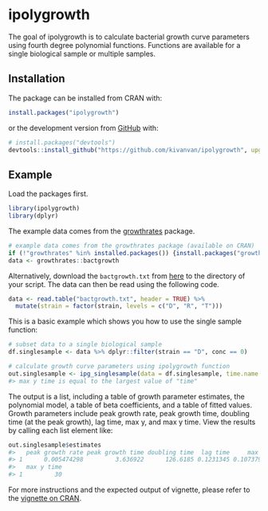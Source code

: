 
<!-- README.md is generated from README.Rmd. Please edit that file -->

# ipolygrowth

<!-- badges: start -->
<!-- badges: end -->

The goal of ipolygrowth is to calculate bacterial growth curve
parameters using fourth degree polynomial functions. Functions are
available for a single biological sample or multiple samples.

## Installation

The package can be installed from CRAN with:

``` r
install.packages("ipolygrowth")
```

or the development version from [GitHub](https://github.com/) with:

``` r
# install.packages("devtools")
devtools::install_github("https://github.com/kivanvan/ipolygrowth", upgrade = F, quiet = T)
```

## Example

Load the packages first.

``` r
library(ipolygrowth)
library(dplyr)
```

The example data comes from the
[growthrates](https://CRAN.R-project.org/package=growthrates) package.

``` r
# example data comes from the growthrates package (available on CRAN)
if (!"growthrates" %in% installed.packages()) {install.packages("growthrates")}
data <- growthrates::bactgrowth
```

Alternatively, download the `bactgrowth.txt` from
[here](https://github.com/tpetzoldt/growthrates/tree/master/data) to the
directory of your script. The data can then be read using the following
code.

``` r
data <- read.table("bactgrowth.txt", header = TRUE) %>%
  mutate(strain = factor(strain, levels = c("D", "R", "T")))
```

This is a basic example which shows you how to use the single sample
function:

``` r
# subset data to a single biological sample
df.singlesample <- data %>% dplyr::filter(strain == "D", conc == 0)

# calculate growth curve parameters using ipolygrowth function
out.singlesample <- ipg_singlesample(data = df.singlesample, time.name = "time", y.name = "value")
#> max y time is equal to the largest value of "time"
```

The output is a list, including a table of growth parameter estimates,
the polynomial model, a table of beta coefficients, and a table of
fitted values. Growth parameters include peak growth rate, peak growth
time, doubling time (at the peak growth), lag time, max y, and max y
time. View the results by calling each list element like:

``` r
out.singlesample$estimates
#>   peak growth rate peak growth time doubling time  lag time     max y
#> 1      0.005474298         3.636922      126.6185 0.1231345 0.1073791
#>   max y time
#> 1         30
```

For more instructions and the expected output of vignette, please refer
to the [vignette on
CRAN](https://CRAN.R-project.org/package=ipolygrowth).
